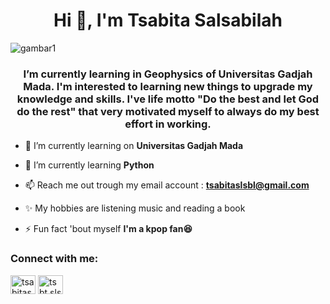 <h1 align="center">Hi 👋, I'm Tsabita Salsabilah</h1>

![gambar1](https://github.com/Geofisika-UGM/dasar-dasar-git-tsabitasalsabilah/blob/40caf7e54b32c943ad1b08116b8771d6ac46bd35/Bryce-Milky-Way-HDR-b.jpg)

<h3 align="center">I’m currently learning in Geophysics of Universitas Gadjah Mada. I'm interested to learning new things to upgrade my knowledge and skills. I've life motto "Do the best and let God do the rest" that very motivated myself to always do my best effort in working.</h3>

- 🔭 I’m currently learning on **Universitas Gadjah Mada**

- 🌱 I’m currently learning **Python**

- 📫 Reach me out trough my email account : **tsabitaslsbl@gmail.com**

- ✨ My hobbies are listening music and reading a book

- ⚡ Fun fact 'bout myself  **I'm a kpop fan😆**

<h3 align="left">Connect with me:</h3>
<p align="left">
<a href="https://linkedin.com/in/tsabitasalsabilah" target="blank"><img align="center" src="https://raw.githubusercontent.com/rahuldkjain/github-profile-readme-generator/master/src/images/icons/Social/linked-in-alt.svg" alt="tsabitasalsabilah" height="30" width="40" /></a>
<a href="https://instagram.com/tsbt.slsbl" target="blank"><img align="center" src="https://raw.githubusercontent.com/rahuldkjain/github-profile-readme-generator/master/src/images/icons/Social/instagram.svg" alt="tsbt.slsbl" height="30" width="40" /></a>
</p>



